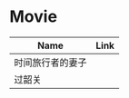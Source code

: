 # Movie

| Name             | Link |
| ---------------- | ---- |
| 时间旅行者的妻子 |      |
| 过韶关           |      |
